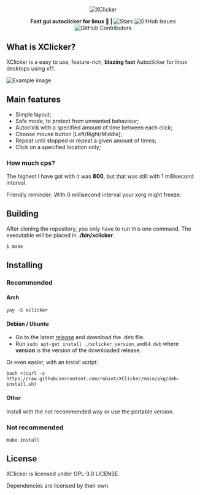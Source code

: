 <p align="center">
	<img src="https://raw.githubusercontent.com/robiot/XClicker/main/img/banner.png" alt="XClicker">
</p>
<p align="center">
  <strong>Fast gui autoclicker for linux 🐧 | </strong>
  <img alt="Stars" src="https://img.shields.io/github/stars/robiot/XClicker.svg?label=Stars&style=flat" />
  <img alt="GitHub Issues" src="https://img.shields.io/github/issues/robiot/XClicker.svg"/>
  <img alt="GitHub Contributors" src="https://img.shields.io/github/contributors/robiot/XClicker"></a>
</p>

## What is XClicker?
XClicker is a easy to use, feature-rich, **blazing fast** Autoclicker for linux desktops using x11.

![Example image](https://raw.githubusercontent.com/robiot/XClicker/main/img/newexample.png)

## Main features
 * Simple layout;
 * Safe mode, to protect from unwanted behaviour;
 * Autoclick with a specified amount of time between each click;
 * Choose mouse button [Left/Right/Middle];
 * Repeat until stopped or repeat a given amount of times;
 * Click on a specified location only;

### How much cps?
The highest I have got with it was **800**, but that was still with 1 millisecond interval.

Friendly reminder: With 0 millisecond interval your xorg might freeze.

## Building

After cloning the repository, you only have to run this one command. The executable will be placed in **./bin/xclicker**.
```
$ make
```

## Installing

### Recommended
#### Arch
```
yay -S xclicker
```

#### Debian / Ubuntu
 * Go to the latest [release](https://github.com/robiot/XClicker/releases/latest/) and download the .deb file.
 * Run `sudo apt-get install ./xclicker_version_amd64.deb` where **version** is the version of the downloaded release.

Or even easier, with an install script:
```
bash <(curl -s https://raw.githubusercontent.com/robiot/XClicker/main/pkg/deb-install.sh)
```

#### Other
Install with the not recommended way or use the portable version.

### Not recommended
```
make install
```


## License
XClicker is licensed under GPL-3.0 LICENSE.

Dependencies are licensed by their own.
